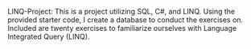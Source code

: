 LINQ-Project:
This is a project utilizing SQL, C#, and LINQ.  Using the provided starter code, I create a database to conduct the exercises on.  Included are twenty exercises to familiarize ourselves with Language Integrated Query (LINQ).
